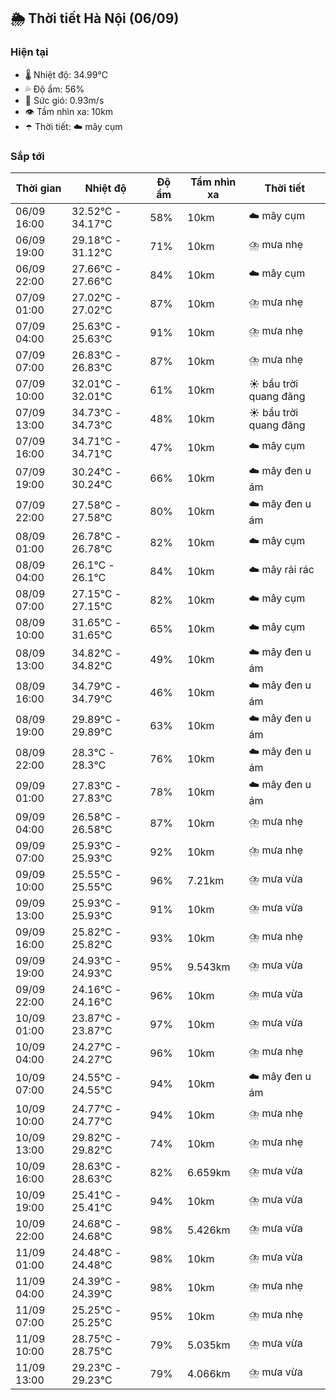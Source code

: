 ## 🌦️ Thời tiết Hà Nội (06/09)

### Hiện tại

- 🌡️ Nhiệt độ: 34.99℃
- 💦 Độ ẩm: 56%
- 💨 Sức gió: 0.93m/s
- 👁️ Tầm nhìn xa: 10km
- ☂️ Thời tiết: ☁️ mây cụm

### Sắp tới

| Thời gian | Nhiệt độ | Độ ẩm | Tầm nhìn xa | Thời tiết |
| --- | --- | --- | --- | --- |
| 06/09 16:00 | 32.52℃ - 34.17℃ | 58% | 10km | ☁️ mây cụm |
| 06/09 19:00 | 29.18℃ - 31.12℃ | 71% | 10km | ⛈️ mưa nhẹ |
| 06/09 22:00 | 27.66℃ - 27.66℃ | 84% | 10km | ☁️ mây cụm |
| 07/09 01:00 | 27.02℃ - 27.02℃ | 87% | 10km | ⛈️ mưa nhẹ |
| 07/09 04:00 | 25.63℃ - 25.63℃ | 91% | 10km | ⛈️ mưa nhẹ |
| 07/09 07:00 | 26.83℃ - 26.83℃ | 87% | 10km | ⛈️ mưa nhẹ |
| 07/09 10:00 | 32.01℃ - 32.01℃ | 61% | 10km | ☀️ bầu trời quang đãng |
| 07/09 13:00 | 34.73℃ - 34.73℃ | 48% | 10km | ☀️ bầu trời quang đãng |
| 07/09 16:00 | 34.71℃ - 34.71℃ | 47% | 10km | ☁️ mây cụm |
| 07/09 19:00 | 30.24℃ - 30.24℃ | 66% | 10km | ☁️ mây đen u ám |
| 07/09 22:00 | 27.58℃ - 27.58℃ | 80% | 10km | ☁️ mây đen u ám |
| 08/09 01:00 | 26.78℃ - 26.78℃ | 82% | 10km | ☁️ mây cụm |
| 08/09 04:00 | 26.1℃ - 26.1℃ | 84% | 10km | ☁️ mây rải rác |
| 08/09 07:00 | 27.15℃ - 27.15℃ | 82% | 10km | ☁️ mây cụm |
| 08/09 10:00 | 31.65℃ - 31.65℃ | 65% | 10km | ☁️ mây cụm |
| 08/09 13:00 | 34.82℃ - 34.82℃ | 49% | 10km | ☁️ mây đen u ám |
| 08/09 16:00 | 34.79℃ - 34.79℃ | 46% | 10km | ☁️ mây đen u ám |
| 08/09 19:00 | 29.89℃ - 29.89℃ | 63% | 10km | ☁️ mây đen u ám |
| 08/09 22:00 | 28.3℃ - 28.3℃ | 76% | 10km | ☁️ mây đen u ám |
| 09/09 01:00 | 27.83℃ - 27.83℃ | 78% | 10km | ☁️ mây đen u ám |
| 09/09 04:00 | 26.58℃ - 26.58℃ | 87% | 10km | ⛈️ mưa nhẹ |
| 09/09 07:00 | 25.93℃ - 25.93℃ | 92% | 10km | ⛈️ mưa nhẹ |
| 09/09 10:00 | 25.55℃ - 25.55℃ | 96% | 7.21km | ⛈️ mưa vừa |
| 09/09 13:00 | 25.93℃ - 25.93℃ | 91% | 10km | ⛈️ mưa vừa |
| 09/09 16:00 | 25.82℃ - 25.82℃ | 93% | 10km | ⛈️ mưa nhẹ |
| 09/09 19:00 | 24.93℃ - 24.93℃ | 95% | 9.543km | ⛈️ mưa vừa |
| 09/09 22:00 | 24.16℃ - 24.16℃ | 96% | 10km | ⛈️ mưa vừa |
| 10/09 01:00 | 23.87℃ - 23.87℃ | 97% | 10km | ⛈️ mưa vừa |
| 10/09 04:00 | 24.27℃ - 24.27℃ | 96% | 10km | ⛈️ mưa nhẹ |
| 10/09 07:00 | 24.55℃ - 24.55℃ | 94% | 10km | ☁️ mây đen u ám |
| 10/09 10:00 | 24.77℃ - 24.77℃ | 94% | 10km | ⛈️ mưa nhẹ |
| 10/09 13:00 | 29.82℃ - 29.82℃ | 74% | 10km | ⛈️ mưa nhẹ |
| 10/09 16:00 | 28.63℃ - 28.63℃ | 82% | 6.659km | ⛈️ mưa vừa |
| 10/09 19:00 | 25.41℃ - 25.41℃ | 94% | 10km | ⛈️ mưa vừa |
| 10/09 22:00 | 24.68℃ - 24.68℃ | 98% | 5.426km | ⛈️ mưa vừa |
| 11/09 01:00 | 24.48℃ - 24.48℃ | 98% | 10km | ⛈️ mưa vừa |
| 11/09 04:00 | 24.39℃ - 24.39℃ | 98% | 10km | ⛈️ mưa nhẹ |
| 11/09 07:00 | 25.25℃ - 25.25℃ | 95% | 10km | ⛈️ mưa nhẹ |
| 11/09 10:00 | 28.75℃ - 28.75℃ | 79% | 5.035km | ⛈️ mưa vừa |
| 11/09 13:00 | 29.23℃ - 29.23℃ | 79% | 4.066km | ⛈️ mưa vừa |
